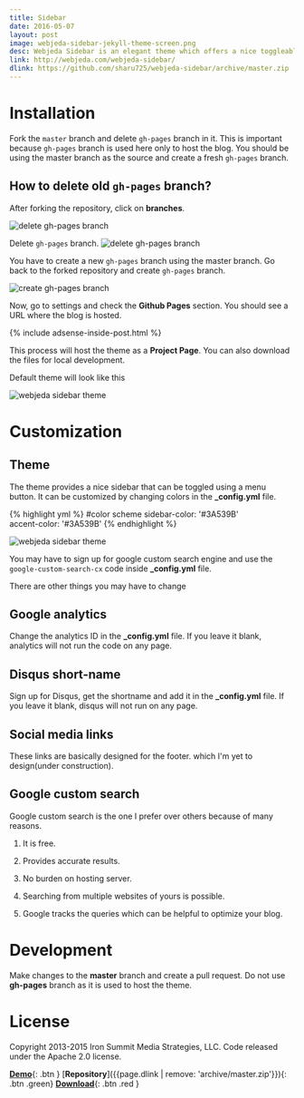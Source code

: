 ```yaml
---
title: Sidebar
date: 2016-05-07
layout: post
image: webjeda-sidebar-jekyll-theme-screen.png
desc: Webjeda Sidebar is an elegant theme which offers a nice toggleable sidebar. The theme stands out in its features like changable color scheme and pre-installed sharebar, analytics and disqus. It is suitable for all kinds of blogging.
link: http://webjeda.com/webjeda-sidebar/
dlink: https://github.com/sharu725/webjeda-sidebar/archive/master.zip
---
```


# Installation
Fork the ``master`` branch and delete ``gh-pages`` branch in it. This is important because ``gh-pages`` branch is used here only to host the blog. You should be using the master branch as the source and create a fresh ``gh-pages`` branch.

## How to delete old ``gh-pages`` branch?
After forking the repository, click on **branches**.

![delete gh-pages branch]({{site.baseurl}}/images/delete-github-branch.png)

Delete ``gh-pages`` branch.
![delete gh-pages branch]({{site.baseurl}}/images/delete-github-branch-2.png)

You have to create a new ``gh-pages`` branch using the master branch. Go back to the forked repository and create ``gh-pages`` branch.

![create gh-pages branch]({{site.baseurl}}/images/create-gh-pages-branch.JPG)

Now, go to settings and check the **Github Pages** section. You should see a URL where the blog is hosted.

{% include adsense-inside-post.html %}

This process will host the theme as a **Project Page**. You can also download the files for local development. 

Default theme will look like this

![webjeda sidebar theme]({{site.baseurl}}/images/webjeda-sidebar-theme-screenshot-1.jpg)


# Customization

## Theme
The theme provides a nice sidebar that can be toggled using a menu button. It can be customized by changing colors in the **_config.yml** file.

{% highlight yml %}
#color scheme
sidebar-color: '#3A539B'       
accent-color: '#3A539B' 
{% endhighlight %}

![webjeda sidebar theme]({{site.baseurl}}/images/webjeda-sidebar-theme-screenshot-2.jpg)


You may have to sign up for google custom search engine and use the ```google-custom-search-cx``` code inside **_config.yml** file.

There are other things you may have to change

## Google analytics
Change the analytics ID in the **_config.yml** file. If you leave it blank, analytics will not run the code on any page.

## Disqus short-name
Sign up for Disqus, get the shortname and add it in the **_config.yml** file. If you leave it blank, disqus will not run on any page.

## Social media links
These links are basically designed for the footer. which I'm yet to design(under construction).

## Google custom search
Google custom search is the one I prefer over others because of many reasons.

1. It is free.
    
2. Provides accurate results.
    
3. No burden on hosting server.
    
4. Searching from multiple websites of yours is possible.
    
5. Google tracks the queries which can be helpful to optimize your blog.



# Development
Make changes to the **master** branch and create a pull request. Do not use **gh-pages** branch as it is used to host the theme.


# License
Copyright 2013-2015 Iron Summit Media Strategies, LLC. Code released under the Apache 2.0 license.

[**Demo**]({{page.link}}){: .btn }
[**Repository**]({{page.dlink | remove: 'archive/master.zip'}}){: .btn .green}
[**Download**]({{page.dlink}}){: .btn .red }